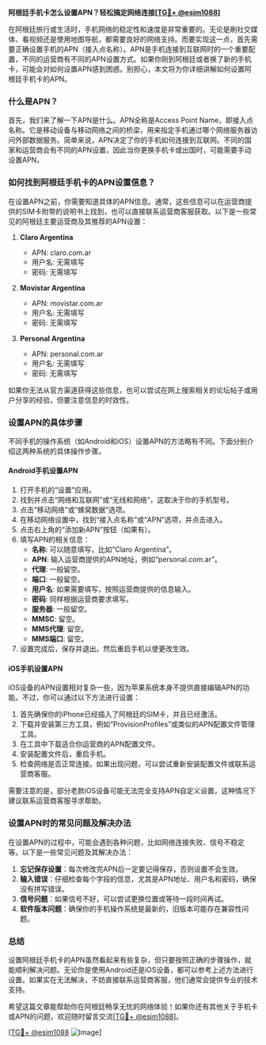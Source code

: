 **阿根廷手机卡怎么设置APN？轻松搞定网络连接[[TG💪+ @esim1088](https://t.me/s/esim1088)]**

在阿根廷旅行或生活时，手机网络的稳定性和速度是非常重要的。无论是刷社交媒体、看视频还是使用地图导航，都需要良好的网络支持。而要实现这一点，首先需要正确设置手机的APN（接入点名称）。APN是手机连接到互联网时的一个重要配置，不同的运营商有不同的APN设置方式。如果你刚到阿根廷或者换了新的手机卡，可能会对如何设置APN感到困惑。别担心，本文将为你详细讲解如何设置阿根廷手机卡的APN。

### 什么是APN？

首先，我们来了解一下APN是什么。APN全称是Access Point Name，即接入点名称。它是移动设备与移动网络之间的桥梁，用来指定手机通过哪个网络服务器访问外部数据服务。简单来说，APN决定了你的手机如何连接到互联网。不同的国家和运营商会有不同的APN设置，因此当你更换手机卡或出国时，可能需要手动设置APN。

### 如何找到阿根廷手机卡的APN设置信息？

在设置APN之前，你需要知道具体的APN信息。通常，这些信息可以在运营商提供的SIM卡附带的说明书上找到，也可以直接联系运营商客服获取。以下是一些常见的阿根廷主要运营商及其推荐的APN设置：

1. **Claro Argentina**
   - APN: claro.com.ar
   - 用户名: 无需填写
   - 密码: 无需填写

2. **Movistar Argentina**
   - APN: movistar.com.ar
   - 用户名: 无需填写
   - 密码: 无需填写

3. **Personal Argentina**
   - APN: personal.com.ar
   - 用户名: 无需填写
   - 密码: 无需填写

如果你无法从官方渠道获得这些信息，也可以尝试在网上搜索相关的论坛帖子或用户分享的经验，但要注意信息的时效性。

### 设置APN的具体步骤

不同手机的操作系统（如Android和iOS）设置APN的方法略有不同。下面分别介绍这两种系统的具体操作步骤。

#### Android手机设置APN

1. 打开手机的“设置”应用。
2. 找到并点击“网络和互联网”或“无线和网络”，这取决于你的手机型号。
3. 点击“移动网络”或“蜂窝数据”选项。
4. 在移动网络设置中，找到“接入点名称”或“APN”选项，并点击进入。
5. 点击右上角的“添加新APN”按钮（如果有）。
6. 填写APN的相关信息：
   - **名称**: 可以随意填写，比如“Claro Argentina”。
   - **APN**: 输入运营商提供的APN地址，例如“personal.com.ar”。
   - **代理**: 一般留空。
   - **端口**: 一般留空。
   - **用户名**: 如果需要填写，按照运营商提供的信息输入。
   - **密码**: 同样根据运营商要求填写。
   - **服务器**: 一般留空。
   - **MMSC**: 留空。
   - **MMS代理**: 留空。
   - **MMS端口**: 留空。
7. 设置完成后，保存并退出。然后重启手机以使更改生效。

#### iOS手机设置APN

iOS设备的APN设置相对复杂一些，因为苹果系统本身不提供直接编辑APN的功能。不过，你可以通过以下方法进行设置：

1. 首先确保你的iPhone已经插入了阿根廷的SIM卡，并且已经激活。
2. 下载并安装第三方工具，例如“ProvisionProfiles”或类似的APN配置文件管理工具。
3. 在工具中下载适合你运营商的APN配置文件。
4. 安装配置文件后，重启手机。
5. 检查网络是否正常连接。如果出现问题，可以尝试重新安装配置文件或联系运营商客服。

需要注意的是，部分老款iOS设备可能无法完全支持APN自定义设置，这种情况下建议联系运营商客服寻求帮助。

### 设置APN时的常见问题及解决办法

在设置APN的过程中，可能会遇到各种问题，比如网络连接失败、信号不稳定等。以下是一些常见问题及其解决办法：

1. **忘记保存设置**：每次修改完APN后一定要记得保存，否则设置不会生效。
2. **输入错误**：仔细检查每个字段的信息，尤其是APN地址、用户名和密码，确保没有拼写错误。
3. **信号问题**：如果信号不好，可以尝试更换位置或等待一段时间再试。
4. **软件版本问题**：确保你的手机操作系统是最新的，旧版本可能存在兼容性问题。

### 总结

设置阿根廷手机卡的APN虽然看起来有些复杂，但只要按照正确的步骤操作，就能顺利解决问题。无论你是使用Android还是iOS设备，都可以参考上述方法进行设置。如果实在无法解决，不妨直接联系运营商客服，他们通常会提供专业的技术支持。

希望这篇文章能帮助你在阿根廷畅享无忧的网络体验！如果你还有其他关于手机卡或APN的问题，欢迎随时留言交流[[TG💪+ @esim1088](https://t.me/s/esim1088)]。

[[TG💪+ @esim1088](https://t.me/s/esim1088) ![Image](https://i.postimg.cc/4NQfJmqS/Snipaste-2025-05-13-00-14-12.png)]